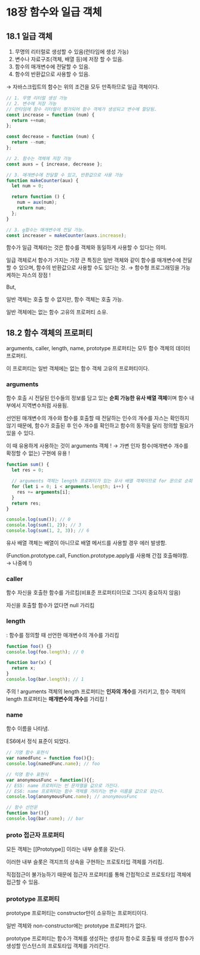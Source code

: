 # 18장 함수와 일급 객체

## 18.1 일급 객체

1. 무명의 리터럴로 생성할 수 있음(런타임에 생성 가능)
2. 변수나 자료구조(객체, 배열 등)에 저장 할 수 있음.
3. 함수의 매개변수에 전달할 수 있음.
4. 함수의 반환값으로 사용할 수 있음.

→ 자바스크립트의 함수는 위의 조건을 모두 만족하므로 일급 객체이다.

```jsx
// 1. 무명 리터럴 생성 가능
// 2. 변수에 저장 가능
// 런타임에 함수 리터럴이 평가되어 함수 객체가 생성되고 변수에 할당됨.
const increase = function (num) {
  return ++num;
};

const decrease = function (num) {
  return --num;
};

// 2. 함수는 객체에 저장 가능
const auxs = { increase, decrease };

// 3. 매개변수에 전달할 수 있고, 반환값으로 사용 가능
function makeCounter(aux) {
  let num = 0;

  return function () {
    num = aux(num);
    return num;
  };
}

// 3. g함수는 매개변수에 전달 가능.
const increaser = makeCounter(auxs.increase);
```

함수가 일급 객체라는 것은 함수를 객체와 동일하게 사용할 수 있다는 의미.

일급 객체로서 함수가 가지는 가장 큰 특징은 일반 객체와 같이 함수를 매개변수에 전달할 수 있으며, 함수의 반환값으로 사용할 수도 있다는 것. → 함수형 프로그래밍을 가능케하는 자스의 장점 !

But,

일반 객체는 호출 할 수 없지만, 함수 객체는 호출 가능.

일반 객체에는 없는 함수 고유의 프로퍼티 소유.

## 18.2 함수 객체의 프로퍼티

arguments, caller, length, name, prototype 프로퍼티는 모두 함수 객체의 데이터 프로퍼티.

이 프로퍼티는 일반 객체에는 없는 함수 객체 고유의 프로퍼티이다.

### arguments

함수 호출 시 전달된 인수들의 정보를 담고 있는 **순회 가능한 유사 배열 객체**이며 함수 내부에서 지역변수처럼 사용됨.

선언된 매개변수의 개수와 함수를 호출할 때 전달하는 인수의 개수를 자스는 확인하지 않기 때문에, 함수가 호출된 후 인수 개수를 확인하고 함수의 동작을 달리 정의할 필요가 있을 수 있다.

이 때 유용하게 사용하는 것이 arguments 객체 ! → 가변 인자 함수(매개변수 개수를 확정할 수 없는) 구현에 유용 !

```jsx
function sum() {
  let res = 0;

  // arguments 객체는 length 프로퍼티가 있는 유사 배열 객체이므로 for 문으로 순회 가능
  for (let i = 0; i < arguments.length; i++) {
    res += arguments[i];
  }
  return res;
}

console.log(sum()); // 0
console.log(sum(1, 2)); // 3
console.log(sum(1, 2, 3)); // 6
```

유사 배열 객체는 배열이 아니므로 배열 메서드를 사용할 경우 에러 발생함.

(Function.prototype.call, Function.prototype.apply를 사용해 간접 호출해야함. → 나중에 !)

### caller

함수 자신을 호출한 함수를 가르킴(비표준 프로퍼티이므로 그다지 중요하지 않음)

자신을 호출할 함수가 없다면 null 가리킴

### length

: 함수를 정의할 때 선언한 매개변수의 개수를 가리킴

```jsx
function foo() {}
console.log(foo.length); // 0

function bar(x) {
  return x;
}
console.log(bar.length); // 1
```

주의 ! arguments 객체의 length 프로퍼티는 **인자의 개수**를 가리키고, 함수 객체의 length 프로퍼티는 **매개변수의 개수**를 가리킴 !

### name

함수 이름을 나타냄.

ES6에서 정식 표준이 되었다.

```jsx
// 기명 함수 표현식
var namedFunc = function foo(){};
console.log(namedFunc.name); // foo

// 익명 함수 표현식
var anonymousFunc = function(){{;
// ES5: name 프로퍼티는 빈 문자열을 값으로 가진다.
// ES6: name 프로퍼티는 함수 객체를 가리키는 변수 이름을 값으로 갖는다.
console.log(anonymousFunc.name); // anonymousFunc

// 함수 선언문
function bar(){}
console.log(bar.name); // bar
```

### **proto 접근자 프로퍼티**

모든 객체는 [[Prototype]] 이라는 내부 슬롯을 갖는다.

이러한 내부 슬롯은 객지프의 상속을 구현하는 프로토타입 객체를 가리킴.

직접접근이 불가능하기 때문에 접근자 프로퍼티를 통해 간접적으로 프로토타입 객체에 접근할 수 있음.

### prototype 프로퍼티

prototype 프로퍼티는 constructor만이 소유하는 프로퍼티이다.

일반 객체와 non-constructor에는 prototype 프로퍼티가 없다.

prototype 프로퍼티는 함수가 객체를 생성하는 생성자 함수로 호출될 때 생성자 함수가 생성할 인스턴스의 프로토타입 객체를 가리킨다.
